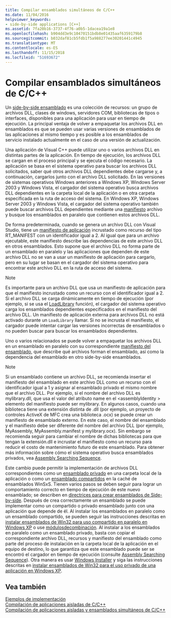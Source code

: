 ```yaml
---
title: Compilar ensamblados simultáneos de C/C++
ms.date: 11/04/2016
helpviewer_keywords:
- side-by-side applications [C++]
ms.assetid: 7fa20b16-3737-4f76-a0b5-1dacea19a1e8
ms.openlocfilehash: b904dd3e9c10470151bdb8e01435aaf6359179b8
ms.sourcegitcommit: b032daf81cb5fdb1f5a988277ee30201441c4945
ms.translationtype: MT
ms.contentlocale: es-ES
ms.lasthandoff: 11/15/2018
ms.locfileid: "51693672"
---
```

# <a name="building-cc-side-by-side-assemblies"></a>Compilar ensamblados simultáneos de C/C++

Un [side-by-side ensamblado](/windows/desktop/SbsCs/about-side-by-side-assemblies-) es una colección de recursos: un grupo de archivos DLL, clases de windows, servidores COM, bibliotecas de tipos o interfaces, disponibles para una aplicación para usar en tiempo de ejecución. La principal ventaja de volver a empaquetar los archivos DLL en ensamblados es que se pueden usar varias versiones de ensamblados de las aplicaciones al mismo tiempo y es posible a los ensamblados de servicio instalado actualmente en el caso de una versión de actualización.

Una aplicación de Visual C++ puede utilizar uno o varios archivos DLL en distintas partes de la aplicación. En tiempo de ejecución, los archivos DLL se cargan en el proceso principal y se ejecuta el código necesario. La aplicación se basa en el sistema operativo para buscar los archivos DLL solicitados, saber qué otros archivos DLL dependientes debe cargarse y, a continuación, cargarlos junto con el archivo DLL solicitado. En las versiones de sistemas operativos Windows anteriores a Windows XP, Windows Server 2003 y Windows Vista, el cargador del sistema operativo busca archivos DLL dependientes en la carpeta local de la aplicación o en otra carpeta especificada en la ruta de acceso del sistema. En Windows XP, Windows Server 2003 y Windows Vista, el cargador del sistema operativo también puede buscar archivos DLL dependientes mediante una [manifiesto](/windows/desktop/sbscs/manifests) archivo y busque los ensamblados en paralelo que contienen estos archivos DLL.

De forma predeterminada, cuando se genera un archivo DLL con Visual Studio, tiene un [manifiesto de aplicación](/windows/desktop/SbsCs/application-manifests) incrustado como recurso del tipo RT_MANIFEST con un identificador igual a 2. Al igual que para un archivo ejecutable, este manifiesto describe las dependencias de este archivo DLL en otros ensamblados. Esto supone que el archivo DLL no forma parte de un ensamblado en paralelo y las aplicaciones que dependen de este archivo DLL no se van a usar un manifiesto de aplicación para cargarlo, pero en su lugar se basan en el cargador del sistema operativo para encontrar este archivo DLL en la ruta de acceso del sistema.

> [!NOTE]
> Es importante para un archivo DLL que usa un manifiesto de aplicación para que el manifiesto incrustado como un recurso con el identificador igual a 2. Si el archivo DLL se carga dinámicamente en tiempo de ejecución (por ejemplo, si se usa el [LoadLibrary](/windows/desktop/api/libloaderapi/nf-libloaderapi-loadlibrarya) función), el cargador del sistema operativo carga los ensamblados dependientes especificados en el manifiesto del archivo DLL. Un manifiesto de aplicación externa para archivos DLL no está activado durante un `LoadLibrary` llamar. Si no se incrusta el manifiesto, el cargador puede intentar cargar las versiones incorrectas de ensamblados o no pueden buscar para buscar los ensamblados dependientes.

Uno o varios relacionados se puede volver a empaquetar los archivos DLL en un ensamblado en paralelo con su correspondiente [manifiesto del ensamblado](/windows/desktop/SbsCs/assembly-manifests), que describe qué archivos forman el ensamblado, así como la dependencia del ensamblado en otro side-by-side ensamblados.

> [!NOTE]
> Si un ensamblado contiene un archivo DLL, se recomienda insertar el manifiesto del ensamblado en este archivo DLL como un recurso con el identificador igual a 1 y asignar al ensamblado privado el mismo nombre que el archivo DLL. Por ejemplo, si el nombre del archivo DLL es mylibrary.dll, que usa el valor del atributo name en el \<assemblyIdentity > elemento del manifiesto puede ser mylibrary. En algunos casos, cuando una biblioteca tiene una extensión distinta de .dll (por ejemplo, un proyecto de controles ActiveX de MFC crea una biblioteca .ocx) se puede crear un manifiesto de ensamblado externo. En este caso, el nombre del ensamblado y el manifiesto debe ser diferente del nombre del archivo DLL (por ejemplo, MyAssembly, MyAssembly.manifest y mylibrary.ocx). Sin embargo se recomienda seguir para cambiar el nombre de dichas bibliotecas para que tengan la extensión.dll e incrustar el manifiesto como un recurso para reducir el costo de mantenimiento futuro de este ensamblado. Para obtener más información sobre cómo el sistema operativo busca ensamblados privados, vea [Assembly Searching Sequence](/windows/desktop/SbsCs/assembly-searching-sequence).

Este cambio puede permitir la implementación de archivos DLL correspondientes como un [ensamblado privado](/windows/desktop/Msi/private-assemblies) en una carpeta local de la aplicación o como un [ensamblado compartidos](/windows/desktop/Msi/shared-assemblies) en la caché de ensamblados WinSxS. Tienen varios pasos se deben seguir para lograr un comportamiento correcto en tiempo de ejecución de este nuevo ensamblado; se describen en [directrices para crear ensamblados de Side-by-side](/windows/desktop/SbsCs/guidelines-for-creating-side-by-side-assemblies). Después de crea correctamente un ensamblado se puede implementar como un compartido o privado ensamblado junto con una aplicación que depende de él. Al instalar los ensamblados en paralelo como un ensamblado compartido, se pueden seguir las instrucciones descritas en [instalar ensamblados de Win32 para uso compartido en paralelo en Windows XP](/windows/desktop/Msi/installing-win32-assemblies-for-side-by-side-sharing-on-windows-xp) o use [módulosdecombinación](/windows/desktop/msi/merge-modules). Al instalar a los ensamblados en paralelo como un ensamblado privado, basta con copiar el correspondiente archivo DLL, recursos y manifiesto del ensamblado como parte del proceso de instalación en la carpeta local de la aplicación en el equipo de destino, lo que garantiza que este ensamblado puede ser se encontró el cargador en tiempo de ejecución (consulte [Assembly Searching Sequence](/windows/desktop/SbsCs/assembly-searching-sequence)). Otra manera es usar [Windows Installer](/windows/desktop/Msi/windows-installer-portal) y siga las instrucciones descritas en [instalar ensamblados de Win32 para el uso privado de una aplicación en Windows XP](/windows/desktop/Msi/installing-win32-assemblies-for-the-private-use-of-an-application-on-windows-xp).

## <a name="see-also"></a>Vea también

[Ejemplos de implementación](../ide/deployment-examples.md)<br/>
[Compilación de aplicaciones aisladas de C/C++](../build/building-c-cpp-isolated-applications.md)<br/>
[Compilación de aplicaciones aisladas y ensamblados simultáneos de C/C++](../build/building-c-cpp-isolated-applications-and-side-by-side-assemblies.md)